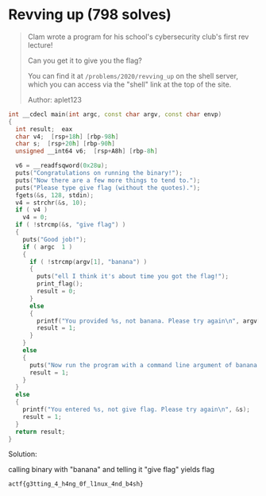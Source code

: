# Revving up (798 solves)

> Clam wrote a program for his school's cybersecurity club's first rev lecture! 
>
> Can you get it to give you the flag? 
>
> You can find it at `/problems/2020/revving_up` on the shell server, which you can access via the "shell" link at the top of the site.
>
> Author: aplet123

```c++
int __cdecl main(int argc, const char argv, const char envp)
{
  int result;  eax
  char v4;  [rsp+18h] [rbp-98h]
  char s;  [rsp+20h] [rbp-90h]
  unsigned __int64 v6;  [rsp+A8h] [rbp-8h]

  v6 = __readfsqword(0x28u);
  puts("Congratulations on running the binary!");
  puts("Now there are a few more things to tend to.");
  puts("Please type give flag (without the quotes).");
  fgets(&s, 128, stdin);
  v4 = strchr(&s, 10);
  if ( v4 )
    v4 = 0;
  if ( !strcmp(&s, "give flag") )
  {
    puts("Good job!");
    if ( argc  1 )
    {
      if ( !strcmp(argv[1], "banana") )
      {
        puts("ell I think it's about time you got the flag!");
        print_flag();
        result = 0;
      }
      else
      {
        printf("You provided %s, not banana. Please try again\n", argv[1]);
        result = 1;
      }
    }
    else
    {
      puts("Now run the program with a command line argument of banana and you'll be done!");
      result = 1;
    }
  }
  else
  {
    printf("You entered %s, not give flag. Please try again\n", &s);
    result = 1;
  }
  return result;
}
```



Solution:

calling binary with "banana" and telling it "give flag" yields flag

```
actf{g3tting_4_h4ng_0f_l1nux_4nd_b4sh}
```

